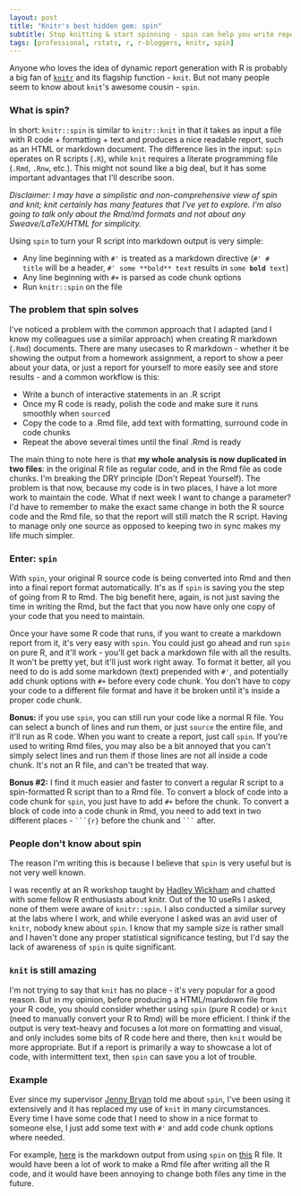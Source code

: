 ```yaml
---
layout: post
title: "Knitr's best hidden gem: spin"
subtitle: Stop knitting & start spinning - spin can help you write reports much faster and avoid repeating yourself
tags: [professional, rstats, r, r-bloggers, knitr, spin]
---
```


<img src="http://yihui.name/knitr/images/knit-logo.png" style="display:none"/>

Anyone who loves the idea of dynamic report generation with R is probably a big fan of [`knitr`](http://yihui.name/knitr/) and its flagship function - `knit`.  But not many people seem to know about `knit`'s awesome cousin - `spin`. 

### What is spin?

In short: `knitr::spin` is similar to `knitr::knit` in that it takes as input a file with R code + formatting + text and produces a nice readable report, such as an HTML or markdown document. The difference lies in the input: `spin` operates on R scripts (`.R`), while `knit` requires a literate programming file (`.Rmd`, `.Rnw`, etc.). This might not sound like a big deal, but it has some important advantages that I'll describe soon.

*Disclaimer: I may have a simplistic and non-comprehensive view of spin and knit; knit certainly has many features that I've yet to explore. I'm also going to talk only about the Rmd/md formats and not about any Sweave/LaTeX/HTML for simplicity.*

Using `spin` to turn your R script into markdown output is very simple:

- Any line beginning with `#'` is treated as a markdown directive (`#' # title` will be a header, `#' some **bold** text` results in `some `**`bold`**` text`)
- Any line beginning with `#+` is parsed as code chunk options
- Run `knitr::spin` on the file
 

### The problem that spin solves

I've noticed a problem with the common approach that I adapted (and I know my colleagues use a similar approach) when creating R markdown (`.Rmd`) documents.  There are many usecases to R markdown - whether it be showing the output from a homework assignment, a report to show a peer about your data, or just a report for yourself to more easily see and store results - and a common workflow is this:

- Write a bunch of interactive statements in an .R script
- Once my R code is ready, polish the code and make sure it runs smoothly when `source`d
- Copy the code to a .Rmd file, add text with formatting, surround code in code chunks
- Repeat the above several times until the final .Rmd is ready

The main thing to note here is that **my whole analysis is now duplicated in two files**: in the original R file as regular code, and in the Rmd file as code chunks. I'm breaking the DRY principle (Don't Repeat Yourself).  The problem is that now, because my code is in two places, I have a lot more work to maintain the code.  What if next week I want to change a parameter? I'd have to remember to make the exact same change in both the R source code and the Rmd file, so that the report will still match the R script. Having to manage only one source as opposed to keeping two in sync makes my life much simpler. 

### Enter: `spin`

With `spin`, your original R source code is being converted into Rmd and then into a final report format automatically. It's as if `spin` is saving you the step of going from R to Rmd. The big benefit here, again, is not just saving the time in writing the Rmd, but the fact that you now have only one copy of your code that you need to maintain.

Once your have some R code that runs, if you want to create a markdown report from it, it's very easy with `spin`.  You could just go ahead and run `spin` on pure R, and it'll work - you'll get back a markdown file with all the results. It won't be pretty yet, but it'll just work right away.  To format it better, all you need to do is add some markdown (text) prepended with `#'`, and potentially add chunk options  with `#+` before every code chunk.  You don't have to copy your code to a different file format and have it be broken until it's inside a proper code chunk.

**Bonus:** if you use `spin`, you can still run your code like a normal R file. You can select a bunch of lines and run them, or just `source` the entire file, and it'll run as R code. When you want to create a report, just call `spin`. If you're used to writing Rmd files, you may also be a bit annoyed that you can't simply select lines and run them if those lines are not all inside a code chunk. It's not an R file, and can't be treated that way.

**Bonus #2:** I find it much easier and faster to convert a regular R script to a spin-formatted R script than to a Rmd file. To convert a block of code into a code chunk for `spin`, you just have to add `#+` before the chunk.  To convert a block of code into a code chunk in Rmd, you need to add text in two different places - ```` ```{r} ```` before the chunk and ```` ``` ```` after.

### People don't know about spin

The reason I'm writing this is because I believe that `spin` is very useful but is not very well known.

I was recently at an R workshop taught by [Hadley Wickham](http://had.co.nz/) and chatted with some fellow R enthusiasts about knitr.  Out of the 10 useRs I asked, none of them were aware of `knitr::spin`. I also conducted a similar survey at the labs where I work, and while everyone I asked was an avid user of `knitr`, nobody knew about `spin`. I know that my sample size is rather small and I haven't done any proper statistical significance testing, but I'd say the lack of awareness of `spin` is quite significant.


### `knit` is still amazing

I'm not trying to say that `knit` has no place - it's very popular for a good reason. But in my opinion, before producing a HTML/markdown file from your R code, you should consider whether using `spin` (pure R code) or `knit` (need to manually convert your R to Rmd) will be more efficient.   I think if the output is very text-heavy and focuses a lot more on formatting and visual, and only includes some bits of R code here and there, then `knit` would be more appropriate.  But if a report is primarily a way to showcase a lot of code, with intermittent text, then `spin` can save you a lot of trouble.

### Example

Ever since my supervisor [Jenny Bryan](http://www.stat.ubc.ca/~jenny/) told me about `spin`, I've been using it extensively and it has replaced my use of `knit` in many circumstances. Every time I have some code that I need to show in a nice format to someone else, I just add some text with `#'` and add code chunk options where needed.

For example, [here](https://github.com/daattali/UBC-STAT545/blob/master/hw/hw12_web-scraping-api/hw12_web-scraping-api.md) is the markdown output from using `spin` on [this](https://github.com/daattali/UBC-STAT545/blob/master/hw/hw12_web-scraping-api/hw12_web-scraping-api.R) R file. It would have been a lot of work to make a Rmd file after writing all the R code, and it would have been annoying to change both files any time in the future.
